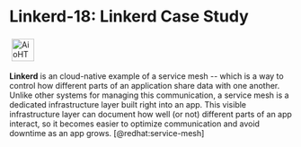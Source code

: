 # Linkerd-18: Linkerd Case Study

<img src="https://cncf-branding.netlify.app/img/projects/linkerd/horizontal/color/linkerd-horizontal-color.png" alt="AioHTTP" height="40" style="vertical-align:top; margin:4px">


**Linkerd** is an cloud-native example of a service mesh -- which is a way to
control how different parts of an application share data with one another.
Unlike other systems for managing this communication, a service mesh is a
dedicated infrastructure layer built right into an app. This visible
infrastructure layer can document how well (or not) different parts of an app
interact, so it becomes easier to optimize communication and avoid downtime as
an app grows. [@redhat:service-mesh]

